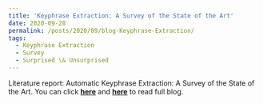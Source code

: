 ```yaml
---
title: 'Keyphrase Extraction: A Survey of the State of the Art'
date: 2020-09-28
permalink: /posts/2020/09/blog-Keyphrase-Extraction/
tags:
  - Keyphrase Extraction
  - Survey
  - Surprised \& Unsurprised
---
```


Literature report: Automatic Keyphrase Extraction: A Survey of the State of the Art. You can click [**here**](https://zhuanlan.zhihu.com/p/258966461) and [**here**](https://pridelee.github.io/files/blog/Keyphrase-Extraction-Review.pdf) to read full blog.
